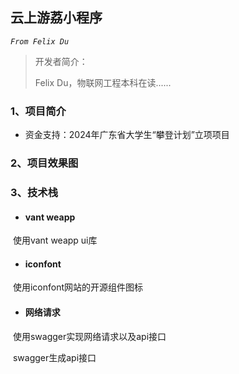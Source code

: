 ## 云上游荔小程序

*`From Felix Du`*

> 开发者简介：
>
> Felix Du，物联网工程本科在读......

### 1、项目简介

- 资金支持：2024年广东省大学生“攀登计划”立项项目

### 2、项目效果图



### 3、技术栈

- #### vant weapp

​	使用vant weapp ui库

- #### iconfont

​	使用iconfont网站的开源组件图标

- #### 网络请求

​	使用swagger实现网络请求以及api接口

​	swagger生成api接口
